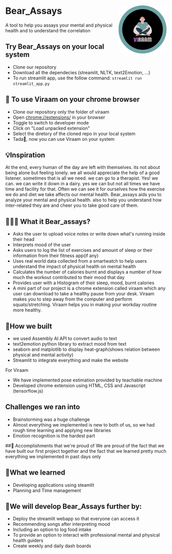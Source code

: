 # Bear_Assays <img src="https://github.com/Namrata-Agrawal/Viraam/blob/master/styles/viraamlogo.png" alt = "change here" width=150 align='right'>
A tool to help you assays your mental and physical health and to understand the correlation

## Try Bear_Assays on your local system
- Clone our repository
- Download all the dependecies (streamlit, NLTK, text2Emotion, ...)
- To run streamlit app, use the follow command:
   ` streamlit run streamlit_app.py ` 

## 🧩 To use Viraam on your chrome browser
- Clone our repository only the folder of viraam
- Open [chrome://extensions/](chrome://extensions/) in your browser
- Toggle to switch to developer mode
- Click on "Load unpacked extension"
- Select the diretory of the cloned repo in your local system
- Tada🎉, now you can use Viraam on your system

## 💡Inspiration

At the end, every human of the day are left with themselves. its not about being alone but feeling lonely. 
we all would appreciate the help of a good listener. sometimes that is all we need. we can go to a therapist. Yes! we can. we can write it down in a dairy. yes we can but not all times we have time and facility for that.
Often we can see it for ourselves how the exercise we do and diet we take affects our mental health.
Bear_assays aids you  to analyze your mental and physical health. also to help you understand how inter-related they are and cheer you to take good care of them. 

##  👩🏻‍💻 What it Bear_assays?
- Asks the user to upload voice notes or write down what's running inside their head
- Interprets mood of the user
- Asks users to log the list of exercises and amount of sleep or their information from their fitness app(if any)
- Uses real world data collected from a smartwatch to help users understand the impact of physical health on mental health
- Calculates the number of calories burnt and displays a number of how much the workout contributed to their mood that day 
- Provides user with a Histogram of their sleep, mood, burnt calories
- A mini part of our project is a chrome extension called viraam which any user can download to take a healthy pause from your desk. Viraam makes you to step away from the computer and perform squats/stretching. Viraam helps you in making your workday routine more healthy.

##  🔨How we built
- we used Assembly AI API to convert audio to text 
- text2emotion python library to extract mood  from text
- seaborn and matplotlib to display heat-graph(shows relation between physical and mental activity)
- Streamlit to integrate everything and make the website

For Viraam
- We have implemented pose estimation provided by teachable machine 
- Developed chrome extension using HTML, CSS and Javascript (tensorflow.js)

## Challenges we ran into
- Brainstorming was a huge challenge
- Almost everything we implemented is new to both of us, so we had rough time learning and applying new libraries
- Emotion recognition is the hardest part

##🥇 Accomplishments that we're proud of
We are proud of the fact that we have built our first project together and the fact that we learned pretty much everything we implemented in past days only

## 📖What we learned
- Developing applications using steamlit
- Planning and Time management

## 🚀We will develop Bear_Assays further by:
-  Deploy the streamlit webapp so that everyone can access it
- Recommending songs after interpreting mood
- Including an option to log food intake
- To provide an option to interact with professional mental and physical health guiders 
- Create weekly and daily dash boards




